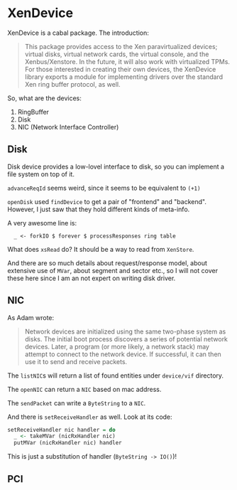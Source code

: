 # XenDevice

XenDevice is a cabal package. The introduction:

> This package provides access to the Xen paravirtualized devices; virtual disks, virtual network cards, the virtual console, and the Xenbus/Xenstore. In the future, it will also work with virtualized TPMs. For those interested in creating their own devices, the XenDevice library exports a module for implementing drivers over the standard Xen ring buffer protocol, as well.

So, what are the devices:

1. RingBuffer
2. Disk
3. NIC (Network Interface Controller)

## Disk
Disk device provides a low-lovel interface to disk, so you can implement a file system on top of it.

`advanceReqId` seems weird, since it seems to be equivalent to `(+1)`

`openDisk` used `findDevice` to get a pair of "frontend" and "backend".   However, I just saw that they hold different kinds of meta-info.

A very awesome line is:

	  _ <- forkIO $ forever $ processResponses ring table

What does `xsRead` do? It should be a way to read from `XenStore`.

And there are so much details about request/response model, about extensive use of `MVar`, about segment and sector etc., so I will not cover these here since I am an not expert on writing disk driver.

## NIC
As Adam wrote:

> Network devices are initialized using the same two-phase system as disks. The initial boot process discovers a series of potential network devices. Later, a program (or more likely, a network stack) may attempt to connect to the network device. If successful, it can then use it to send and receive packets.

The `listNIC`s will return a list of found entities under `device/vif` directory.

The `openNIC` can return a `NIC` based on mac address.

The `sendPacket` can write a `ByteString` to a `NIC`.

And there is `setReceiveHandler` as well. Look at its code:

```haskell
setReceiveHandler nic handler = do
  _ <- takeMVar (nicRxHandler nic)
  putMVar (nicRxHandler nic) handler
```

This is just a substitution of handler (`ByteString -> IO()`)!

## PCI

